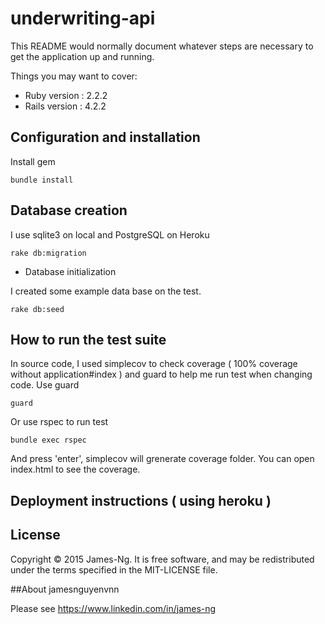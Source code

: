 # underwriting-api

This README would normally document whatever steps are necessary to get the
application up and running.

Things you may want to cover:

* Ruby version : 2.2.2
* Rails version : 4.2.2

## Configuration and installation

Install gem

    bundle install


## Database creation

I use sqlite3 on local and PostgreSQL on Heroku

    rake db:migration

* Database initialization

I created some example data base on the test. 

    rake db:seed

## How to run the test suite 

In source code, I used simplecov to check coverage ( 100% coverage without application#index ) and guard to help me run test when changing code.
Use guard

    guard
    
Or use rspec to run test 
    
    bundle exec rspec

And press 'enter', simplecov will grenerate coverage folder. You can open index.html to see the coverage. 

## Deployment instructions ( using heroku )

## License
Copyright © 2015 James-Ng. It is free software, and may be redistributed under the terms specified in the MIT-LICENSE file.

##About jamesnguyenvnn

Please see https://www.linkedin.com/in/james-ng
